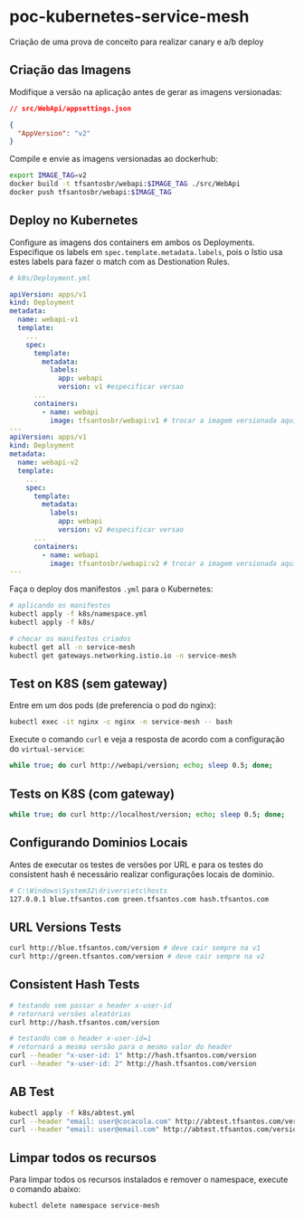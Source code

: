 # poc-kubernetes-service-mesh

Criação de uma prova de conceito para realizar canary e a/b deploy

## Criação das Imagens

Modifique a versão na aplicação antes de gerar as imagens versionadas:

```json
// src/WebApi/appsettings.json

{
  "AppVersion": "v2"
}
```

Compile e envie as imagens versionadas ao dockerhub:

```bash
export IMAGE_TAG=v2
docker build -t tfsantosbr/webapi:$IMAGE_TAG ./src/WebApi
docker push tfsantosbr/webapi:$IMAGE_TAG
```

## Deploy no Kubernetes

Configure as imagens dos containers em ambos os Deployments.
Especifique os labels em `spec.template.metadata.labels`, pois o Istio usa estes labels
para fazer o match com as Destionation Rules.

```yml
# k8s/Deployment.yml

apiVersion: apps/v1
kind: Deployment
metadata:
  name: webapi-v1
  template:
    ...
    spec:
      template:
        metadata:
          labels:
            app: webapi
            version: v1 #especificar versao
      ...
      containers:
        - name: webapi
          image: tfsantosbr/webapi:v1 # trocar a imagem versionada aqui
---
apiVersion: apps/v1
kind: Deployment
metadata:
  name: webapi-v2
  template:
    ...
    spec:
      template:
        metadata:
          labels:
            app: webapi
            version: v2 #especificar versao
      ...
      containers:
        - name: webapi
          image: tfsantosbr/webapi:v2 # trocar a imagem versionada aqui
---
```

Faça o deploy dos manifestos `.yml` para o Kubernetes:

```bash
# aplicando os manifestos
kubectl apply -f k8s/namespace.yml
kubectl apply -f k8s/

# checar os manifestos criados
kubectl get all -n service-mesh
kubectl get gateways.networking.istio.io -n service-mesh
```

## Test on K8S (sem gateway)

Entre em um dos pods (de preferencia o pod do nginx):

```bash
kubectl exec -it nginx -c nginx -n service-mesh -- bash
```

Execute o comando `curl` e veja a resposta de acordo com a configuração do `virtual-service`:

```bash
while true; do curl http://webapi/version; echo; sleep 0.5; done;
```

## Tests on K8S (com gateway)

```bash
while true; do curl http://localhost/version; echo; sleep 0.5; done;
```

## Configurando Dominios Locais

Antes de executar os testes de versões por URL e para os testes do consistent hash
é necessário realizar configurações locais de dominio.

```bash
# C:\Windows\System32\drivers\etc\hosts
127.0.0.1 blue.tfsantos.com green.tfsantos.com hash.tfsantos.com
```

## URL Versions Tests

```bash
curl http://blue.tfsantos.com/version # deve cair sempre na v1
curl http://green.tfsantos.com/version # deve cair sempre na v2
```

## Consistent Hash Tests

```bash
# testando sem passar o header x-user-id
# retornará versões aleatórias
curl http://hash.tfsantos.com/version

# testando com o header x-user-id=1
# retornará a mesma versão para o mesmo valor do header
curl --header "x-user-id: 1" http://hash.tfsantos.com/version
curl --header "x-user-id: 2" http://hash.tfsantos.com/version
```

## AB Test

```bash
kubectl apply -f k8s/abtest.yml
curl --header "email: user@cocacola.com" http://abtest.tfsantos.com/version
curl --header "email: user@email.com" http://abtest.tfsantos.com/version
```

## Limpar todos os recursos

Para limpar todos os recursos instalados e remover o namespace, execute o comando abaixo:

```bash
kubectl delete namespace service-mesh
```
